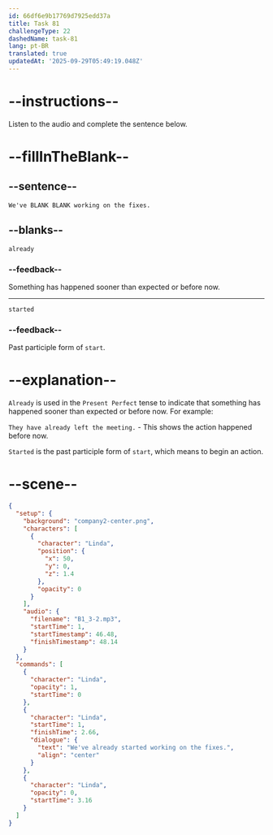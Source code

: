 ```yaml
---
id: 66df6e9b17769d7925edd37a
title: Task 81
challengeType: 22
dashedName: task-81
lang: pt-BR
translated: true
updatedAt: '2025-09-29T05:49:19.048Z'
---
```

<!--
AUDIO REFERENCE:
Linda: We've already started working on the fixes.
-->

# --instructions--

Listen to the audio and complete the sentence below.

# --fillInTheBlank--

## --sentence--

`We've BLANK BLANK working on the fixes.`

## --blanks--

`already`

### --feedback--

Something has happened sooner than expected or before now.

---

`started`

### --feedback--

Past participle form of `start`.

# --explanation--

`Already` is used in the `Present Perfect` tense to indicate that something has happened sooner than expected or before now. For example: 

`They have already left the meeting.` - This shows the action happened before now.

`Started` is the past participle form of `start`, which means to begin an action.

# --scene--

```json
{
  "setup": {
    "background": "company2-center.png",
    "characters": [
      {
        "character": "Linda",
        "position": {
          "x": 50,
          "y": 0,
          "z": 1.4
        },
        "opacity": 0
      }
    ],
    "audio": {
      "filename": "B1_3-2.mp3",
      "startTime": 1,
      "startTimestamp": 46.48,
      "finishTimestamp": 48.14
    }
  },
  "commands": [
    {
      "character": "Linda",
      "opacity": 1,
      "startTime": 0
    },
    {
      "character": "Linda",
      "startTime": 1,
      "finishTime": 2.66,
      "dialogue": {
        "text": "We've already started working on the fixes.",
        "align": "center"
      }
    },
    {
      "character": "Linda",
      "opacity": 0,
      "startTime": 3.16
    }
  ]
}
```
